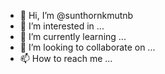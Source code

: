 - 👋 Hi, I’m @sunthornkmutnb
- 👀 I’m interested in ...
- 🌱 I’m currently learning ...
- 💞️ I’m looking to collaborate on ...
- 📫 How to reach me ...

<!---
sunthornkmutnb/sunthornkmutnb is a ✨ special ✨ repository because its `README.md` (this file) appears on your GitHub profile.
You can click the Preview link to take a look at your changes.
--->
